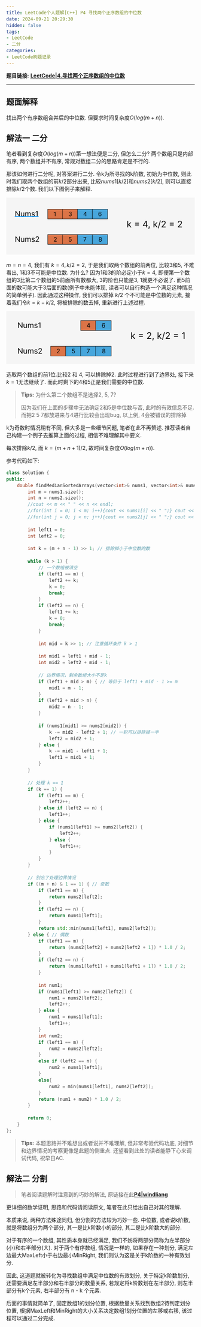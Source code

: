 ```yaml
---
title: LeetCode个人题解[C++] P4 寻找两个正序数组的中位数
date: 2024-09-21 20:29:30
hidden: false
tags:
- LeetCode
- 二分
categories:
- LeetCode刷题记录
---
```


**题目链接:** [**LeetCode|4.寻找两个正序数组的中位数**](https://leetcode.cn/problems/median-of-two-sorted-arrays/)

<!-- more -->

---

## 题面解释

找出两个有序数组合并后的中位数. 但要求时间复杂度$\mathit{O}(log(m + n))$.

## 解法一 二分

笔者看到复杂度$\mathit{O}(log(m + n))$第一想法便是二分, 但怎么二分? 两个数组只是内部有序, 两个数组并不有序, 常规对数组二分的思路肯定是不行的.

那该如何进行二分呢, 对答案进行二分. 令k为所寻找的k阶数, 初始为中位数, 则此时我们取两个数组的前$k/2$部分出来, 比较$nums1[k/2]$和$nums2[k/2]$, 则可以直接排除$k/2$个数. 我们以下图例子来解释.

![p1](LeetCode-P4/p1.png)

$m = n = 4$, 我们有 $k = 4, k/2 = 2$, 于是我们取两个数组的前两位, 比较3和5, 不难看出, 1和3不可能是中位数. 为什么? 因为1和3的阶必定小于$k = 4$, 即便第一个数组的3比第二个数组的5前面所有数都大, 3的阶也只能是3, 1就更不必说了. 而5前面的数可能大于3后面的数(例子中未能体现, 读者可以自行构造一个满足这种情况的简单例子). 因此通过这种操作, 我们可以排掉 $k/2$ 个不可能是中位数的元素, 接着我们令$k = k - k/2$, 将被排除的数去掉, 重新进行上述过程.

![p2](LeetCode-P4/p2.png)

选取两个数组的前1位.比较2 和 4, 可以排除掉2. 此时过程进行到了边界处, 接下来$k = 1$无法继续了. 而此时剩下的4和5正是我们需要的中位数.

> **Tips:** 为什么第二个数组不是选择2, 5, 7?
>
> 因为我们在上面的步骤中无法确定2和5是中位数与否, 此时的有效信息不足. 而把2 5 7都放进来与4进行比较会出现bug, 以上例, 4会被错误的排除掉

k为奇数时情况稍有不同, 但大多是一些细节问题, 笔者在此不再赘述. 推荐读者自己构建一个例子去推算上面的过程, 相信不难理解其中要义.

每次排除$k/2$, 而 $k = (m + n + 1) / 2$, 故时间复杂度$\mathit{O}(log(m + n))$.

参考代码如下:

``` C++
class Solution {
public:
    double findMedianSortedArrays(vector<int>& nums1, vector<int>& nums2) {
        int m = nums1.size();
        int n = nums2.size();
        //cout << m << " " << n << endl;
        //for(int i = 0; i < m; i++){cout << nums1[i] << " ";} cout << endl;
        //for(int j = 0; j < n; j++){cout << nums2[j] << " ";} cout << endl;

        int left1 = 0;
        int left2 = 0;

        int k = (m + n - 1) >> 1; // 排除掉小于中位数的数

        while (k > 1) {
            // 一个数组被清空
            if (left1 == m) {
                left2 += k;
                k = 0;
                break;
            }
            if (left2 == n) {
                left1 += k;
                k = 0;
                break;
            }
            
            int mid = k >> 1; // 注意循环条件 k > 1

            int mid1 = left1 + mid - 1;
            int mid2 = left2 + mid - 1;

            // 边界情况，剩余数组大小不足k
            if (left1 + mid > m) { // 等价于 left1 + mid - 1 >= m
                mid1 = m - 1;
            }
            if (left2 + mid > n) {
                mid2 = n - 1;
            }

            if (nums1[mid1] >= nums2[mid2]) {
                k -= mid2 - left2 + 1; // 一轮可以排除掉一半
                left2 = mid2 + 1;
            } else {
                k -= mid1 - left1 + 1;
                left1 = mid1 + 1;
            }
        }

        // 处理 k == 1
        if (k == 1) {
            if (left1 == m) {
                left2++;
            } else if (left2 == n) {
                left1++;
            } else {
                if (nums1[left1] >= nums2[left2]) {
                    left2++;
                } else {
                    left1++;
                }
            }
        }

        // 别忘了处理边界情况
        if ((m + n) & 1 == 1) { // 奇数
            if (left1 == m) {
                return nums2[left2];
            }
            if (left2 == n) {
                return nums1[left1];
            }
            return std::min(nums1[left1], nums2[left2]);
        } else { // 偶数
            if (left1 == m) {
                return (nums2[left2] + nums2[left2 + 1]) * 1.0 / 2;
            }
            if (left2 == n) {
                return (nums1[left1] + nums1[left1 + 1]) * 1.0 / 2;
            }

            int num1;
            if (nums1[left1] >= nums2[left2]) {
                num1 = nums2[left2];
                left2++;
            } else {
                num1 = nums1[left1];
                left1++;
            }
            int num2;
            if (left1 == m) {
                num2 = nums2[left2];
            }
            else if (left2 == n) {
                num2 = nums1[left1];
            }
            else{
                num2 = min(nums1[left1], nums2[left2]);
            }
            return (num1 + num2) * 1.0 / 2;
        }

        return 0;
    }
};
```

> **Tips:** 本题思路并不难想出或者说并不难理解, 但非常考验代码功底, 对细节和边界情况的考察更像是此题的侧重点. 还望看到此处的读者能静下心来调试代码, 祝早日AC.

## 解法二 分割

> 笔者阅读题解时注意到的巧妙的解法, 原链接在此[**P4|windliang**](https://leetcode.cn/problems/median-of-two-sorted-arrays/solutions/8999/xiang-xi-tong-su-de-si-lu-fen-xi-duo-jie-fa-by-w-2/)

更详细的数学证明, 思路和代码请阅读原文, 笔者在此只给出自己对其的理解.

本质来说, 两种方法殊途同归, 但分割的方法较为巧妙一些. 中位数, 或者说k阶数, 就是将数组分为两个部分, 其一是比k阶数小的部分, 其二是比k阶数大的部分.

对于有序的一个数组, 其性质本身就已经满足, 我们不妨将两部分简称为左半部分(小)和右半部分(大). 对于两个有序数组, 情况是一样的, 如果存在一种划分, 满足左边最大MaxLeft小于右边最小MinRight, 我们则认为这是关于k阶数的一种有效划分.

因此, 这道题就被转化为寻找数组中满足中位数的有效划分, 关于特定k阶数划分, 还需要满足左半部分和右半部分的数量关系, 若规定将k阶数划在左半部分, 则左半部分有k个元素, 右半部分有 n - k 个元素.

后面的事情就简单了, 固定数组1的划分位置, 根据数量关系找到数组2待判定划分位置, 根据MaxLeft和MinRight的大小关系决定数组1划分位置的左移或右移, 该过程可以通过二分完成.
